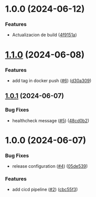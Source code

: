 # 1.0.0 (2024-06-12)


### Features

* Actualizacion de build ([4f9151a](https://github.com/migueljimenezjc/git-hub-actions/commit/4f9151a7226bd07a593803bb4f06e1d59870f857))

# [1.1.0](https://github.com/lemiliomoreno/ghactions-demo/compare/v1.0.1...v1.1.0) (2024-06-08)


### Features

* add tag in docker push ([#6](https://github.com/lemiliomoreno/ghactions-demo/issues/6)) ([d30a309](https://github.com/lemiliomoreno/ghactions-demo/commit/d30a309a358cd669090e2a1b2039352f47fae351))

## [1.0.1](https://github.com/lemiliomoreno/ghactions-demo/compare/v1.0.0...v1.0.1) (2024-06-07)


### Bug Fixes

* healthcheck message ([#5](https://github.com/lemiliomoreno/ghactions-demo/issues/5)) ([48cd0b2](https://github.com/lemiliomoreno/ghactions-demo/commit/48cd0b25f485fd45d0171c16bfe35fec8ea4c5f0))

# 1.0.0 (2024-06-07)


### Bug Fixes

* release configuration ([#4](https://github.com/lemiliomoreno/ghactions-demo/issues/4)) ([05de539](https://github.com/lemiliomoreno/ghactions-demo/commit/05de539936642bce26c96dfd7de7a2eba749303c))


### Features

* add cicd pipeline ([#2](https://github.com/lemiliomoreno/ghactions-demo/issues/2)) ([cbc55f3](https://github.com/lemiliomoreno/ghactions-demo/commit/cbc55f353e10044460b3f69443a77fe5b677e8f5))

